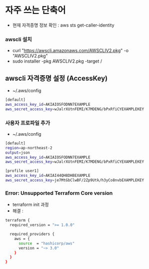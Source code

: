 # 자주 쓰는 단축어
- 현재 자격증명 정보 확인 : aws sts get-caller-identity

### awscli 설치
- curl "https://awscli.amazonaws.com/AWSCLIV2.pkg" -o "AWSCLIV2.pkg"
- sudo installer -pkg AWSCLIV2.pkg -target /

## awscli 자격증명 설정 (AccessKey)
- ~/.aws/config

```bash
[default]
aws_access_key_id=AKIAIOSFODNN7EXAMPLE      
aws_secret_access_key=wJalrXUtnFEMI/K7MDENG/bPxRfiCYEXAMPLEKEY
```

### 사용자 프로파일 추가
- ~/.aws/config

```bash
[default]
region=ap-northeast-2
output=json         
aws_access_key_id=AKIAIOSFODNN7EXAMPLE  
aws_secret_access_key=wJalrXUtnFEMI/K7MDENG/bPxRfiCYEXAMPLEKEY 

[profile user1] 
aws_access_key_id=AKIAI44QH8DHBEXAMPLE 
aws_secret_access_key=je7MtGbClwBF/2Zp9Utk/h3yCo8nvbEXAMPLEKEY
```



### **Error:** **Unsupported Terraform Core version**
- terraform init 과정
- 해결 : 

```bash
terraform {
  required_version = ">= 1.0.0"

  required_providers {
    aws = {
      source  = "hashicorp/aws"
      version = "~> 3.0"
    }
  }
}
```
<!--stackedit_data:
eyJoaXN0b3J5IjpbLTE2ODkzNjI1NTIsLTk3OTc2ODcyMiwtOD
g2MTY3MjA2LC0yMjAxMDY2OSw1MDk5MzE0MDYsLTU5OTY5MDEy
MF19
-->